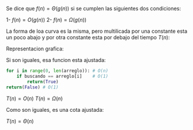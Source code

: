 
Se dice que $f(n)=\Theta(g(n))$ si se cumplen las siguientes dos condiciones:

1- $f(n)=O(g(n))$
2- $f(n)=\Omega(g(n))$


La forma de loa curva es la misma, pero multilicada por una constante esta un poco abajo y por otra constante esta por debajo del tiempo $T(n)$:


Representacion grafica:



Si son iguales, esa funcion esta ajustada:

```python
for i in range(0, len(arreglo)): # O(n)
	if buscando == arreglo[i]    # O(1)
		return(True)
return(False) # O(1)

```

$T(n)=O(n)$
$T(n)=\Omega(n)$

Como son iguales, es una cota ajustada:

$T(n)=\Theta(n)$

